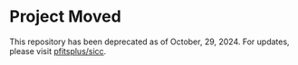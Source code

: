 # Project Moved

This repository has been deprecated as of October, 29, 2024.
For updates, please visit [pfitsplus/sicc](https://github.com/pfitsplus/sicc).